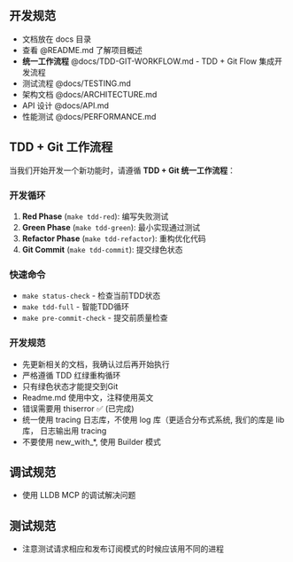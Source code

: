 ## 开发规范

- 文档放在 docs 目录
- 查看 @README.md 了解项目概述
- **统一工作流程** @docs/TDD-GIT-WORKFLOW.md - TDD + Git Flow 集成开发流程
- 测试流程 @docs/TESTING.md
- 架构文档 @docs/ARCHITECTURE.md
- API 设计 @docs/API.md
- 性能测试 @docs/PERFORMANCE.md

## TDD + Git 工作流程

当我们开始开发一个新功能时，请遵循 **TDD + Git 统一工作流程**：

### 开发循环
1. **Red Phase** (`make tdd-red`): 编写失败测试
2. **Green Phase** (`make tdd-green`): 最小实现通过测试
3. **Refactor Phase** (`make tdd-refactor`): 重构优化代码
4. **Git Commit** (`make tdd-commit`): 提交绿色状态

### 快速命令
- `make status-check` - 检查当前TDD状态
- `make tdd-full` - 智能TDD循环
- `make pre-commit-check` - 提交前质量检查

### 开发规范
- 先更新相关的文档，我确认过后再开始执行
- 严格遵循 TDD 红绿重构循环
- 只有绿色状态才能提交到Git
- Readme.md 使用中文，注释使用英文
- 错误需要用 thiserror ✅ (已完成)
- 统一使用 tracing 日志库，不使用 log 库（更适合分布式系统,  我们的库是 lib 库， 日志输出用 tracing
- 不要使用 new_with_*, 使用 Builder 模式

## 调试规范

- 使用 LLDB MCP 的调试解决问题

## 测试规范

- 注意测试请求相应和发布订阅模式的时候应该用不同的进程

